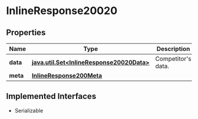 

# InlineResponse20020


## Properties

Name | Type | Description | Notes
------------ | ------------- | ------------- | -------------
**data** | [**java.util.Set&lt;InlineResponse20020Data&gt;**](InlineResponse20020Data.md) | Competitor&#39;s data. |  [optional]
**meta** | [**InlineResponse200Meta**](InlineResponse200Meta.md) |  |  [optional]


## Implemented Interfaces

* Serializable


